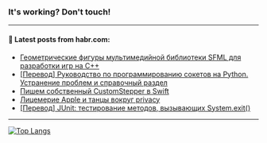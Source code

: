 ### It's working? Don't touch!

---
<!--
#### 🛠️ Technical stack:

![C++](https://img.shields.io/badge/C++-informational?logo=c%2B%2B&style=flat&logoColor=white&color=9C033A)
![Java](https://img.shields.io/badge/Java-informational?logo=java&style=flat&logoColor=white&color=007396)
![Kotlin](https://img.shields.io/badge/Kotlin-informational?logo=Kotlin&style=flat&logoColor=white&color=0095D5)
![JS](https://img.shields.io/badge/JS-informational?logo=javaScript&style=flat&logoColor=black&color=F7Df1E) <br>
![HTML5](https://img.shields.io/badge/HTML5-informational?logo=html5&style=flat&logoColor=white&color=E34F26)
![CSS3](https://img.shields.io/badge/CSS3-informational?logo=css3&style=flat&logoColor=white&color=157286)
![Sass](https://img.shields.io/badge/Saas-informational?logo=sass&style=flat&logoColor=white&color=hotpink)
![PHP](https://img.shields.io/badge/PHP-informational?logo=php&style=flat&logoColor=white&color=777BB4) <br>
![WebPAck](https://img.shields.io/badge/WebPack-informational?logo=webPack&style=flat&logoColor=white&color=FF6F00)
![Bootstrap](https://img.shields.io/badge/Bootstrap-informational?logo=Bootstrap&style=flat&logoColor=white&color=7952B3)
![MySQL](https://img.shields.io/badge/MySQL-informational?logo=MySQL&style=flat&logoColor=white&color=00f) <br>
![NodeJS](https://img.shields.io/badge/NodeJS-informational?logo=node.js&style=flat&logoColor=white&color=43853D)
![Spring](https://img.shields.io/badge/Spring-informational?logo=Spring&style=flat&logoColor=white&color=0A9EDC)
![Angular](https://img.shields.io/badge/Vue-informational?logo=vue.js&style=flat&logoColor=white&color=red)
![Git](https://img.shields.io/badge/Git-informational?logo=git&style=flat&logoColor=white&color=darkorange)

___
-->

#### 💬 Latest posts from habr.com:

<!-- BLOG-POST-LIST:START -->
- [Геометрические фигуры мультимедийной библиотеки SFML для разработки игр на C++](https://habr.com/ru/post/701224/?utm_source=habrahabr&utm_medium=rss&utm_campaign=701224)
- [[Перевод] Руководство по программированию сокетов на Python. Устранение проблем и справочный раздел](https://habr.com/ru/post/700248/?utm_source=habrahabr&utm_medium=rss&utm_campaign=700248)
- [Пишем собственный CustomStepper в Swift](https://habr.com/ru/post/701202/?utm_source=habrahabr&utm_medium=rss&utm_campaign=701202)
- [Лицемерие Apple и танцы вокруг privacy](https://habr.com/ru/post/701194/?utm_source=habrahabr&utm_medium=rss&utm_campaign=701194)
- [[Перевод] JUnit: тестирование методов, вызывающих System.exit&lpar;&rpar;](https://habr.com/ru/post/701174/?utm_source=habrahabr&utm_medium=rss&utm_campaign=701174)
<!-- BLOG-POST-LIST:END -->

---

[![Top Langs](https://github-readme-stats.vercel.app/api/top-langs/?username=zloylis&layout=compact&hide_border=true&theme=dracula)](https://github.com/zloylis)
